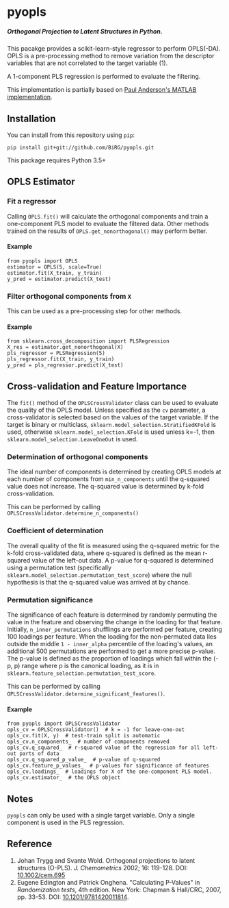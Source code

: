 # pyopls
##### Orthogonal Projection to Latent Structures in Python. 

This pacakge provides a scikit-learn-style regressor to perform OPLS(-DA). OPLS is a pre-processing method to remove
variation from the descriptor variables that are not correlated to the target variable (1).

A 1-component PLS regression is performed to evaluate the filtering.


This implementation is partially based on [Paul Anderson's MATLAB implementation](https://github.com/Anderson-Lab/OPLS).
## Installation
You can install from this repository using `pip`:
```
pip install git+git://github.com/BiRG/pyopls.git
```
This package requires Python 3.5+
## OPLS Estimator
### Fit a regressor
Calling `OPLS.fit()` will calculate the orthogonal components and train a one-component PLS model to evaluate the 
filtered data. Other methods trained on the results of `OPLS.get_nonorthogonal()` may perform better.
#### Example
```pythonstub
from pyopls import OPLS
estimator = OPLS(5, scale=True)
estimator.fit(X_train, y_train)
y_pred = estimator.predict(X_test)
```
### Filter orthogonal components from `X`
This can be used as a pre-processing step for other methods.
#### Example
```pythonstub
from sklearn.cross_decomposition import PLSRegression
X_res = estimator.get_nonorthogonal(X)
pls_regressor = PLSRegression(5)
pls_regressor.fit(X_train, y_train)
y_pred = pls_regressor.predict(X_test)
```

## Cross-validation and Feature Importance
The `fit()` method of the `OPLSCrossValidator` class can be used to evaluate the quality of the OPLS model.
Unless specified as the `cv` parameter, a cross-validator is selected based on the values of the target variable. 
If the target is binary or multiclass, `sklearn.model_selection.StratifiedKFold` is used, otherwise 
`sklearn.model_selection.KFold` is used unless k=-1, then `sklearn.model_selection.LeaveOneOut` is used.

### Determination of orthogonal components
The ideal number of components is determined by creating OPLS models at each number of components from `min_n_components`
until the q-squared value does not increase. The q-squared value is determined by k-fold cross-validation.

This can be performed by calling `OPLSCrossValidator.determine_n_components()`

### Coefficient of determination
The overall quality of the fit is measured using the q-squared metric for the k-fold cross-validated data, where
q-squared is defined as the mean r-squared value of the left-out data. A p-value for q-squared is determined using a 
permutation test (specifically `sklearn.model_selection.permutation_test_score`) where the null hypothesis is that the 
q-squared value was arrived at by chance.

### Permutation significance
The significance of each feature is determined by randomly permuting the value in the feature and observing the change 
in the loading for that feature. Initially, `n_inner_permutations` shufflings are performed per feature, creating 100
loadings per feature. When the loading for the non-permuted data lies outside the middle `1 - inner_alpha` percentile of
the loading's values, an additional 500 permutations are performed to get a more precise p-value. The p-value is defined
as the proportion of loadings which fall within the (-p, p) range where p is the canonical loading, as it is 
in `sklearn.feature_selection.permutation_test_score`.

This can be performed by calling `OPLSCrossValidator.determine_significant_features()`.

#### Example
```pythonstub
from pyopls import OPLSCrossValidator
opls_cv = OPLSCrossValidator()  # k = -1 for leave-one-out
opls_cv.fit(X, y)  # test-train split is automatic
opls_cv.n_components_  # number of components removed
opls_cv.q_squared_  # r-squared value of the regression for all left-out parts of data
opls_cv.q_squared_p_value_  # p-value of q-squared
opls_cv.feature_p_values_  # p-values for significance of features
opls_cv.loadings_  # loadings for X of the one-component PLS model.
opls_cv.estimator_  # the OPLS object 

```

## Notes
`pyopls` can only be used with a single target variable. Only a single component is used in the PLS regression.
## Reference
1. Johan Trygg and Svante Wold. Orthogonal projections to latent structures (O-PLS).
   *J. Chemometrics* 2002; 16: 119-128. DOI: [10.1002/cem.695](https://dx.doi.org/10.1002/cem.695)
2. Eugene Edington and Patrick Onghena. "Calculating P-Values" in *Randomization tests*, 4th edition.
   New York: Chapman & Hall/CRC, 2007, pp. 33-53. DOI: [10.1201/9781420011814](https://doi.org/10.1201/9781420011814).
   
